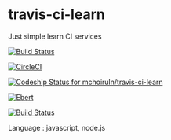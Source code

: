 # travis-ci-learn
Just simple learn CI services

[![Build Status](https://travis-ci.org/mchoiruln/travis-ci-learn.svg?branch=master)](https://travis-ci.org/mchoiruln/travis-ci-learn)

[![CircleCI](https://circleci.com/gh/mchoiruln/travis-ci-learn.svg?style=svg)](https://circleci.com/gh/mchoiruln/travis-ci-learn)

[![Codeship Status for mchoiruln/travis-ci-learn](https://app.codeship.com/projects/6b60eb30-43d8-0136-3ede-62fd778c83b5/status?branch=master)](https://app.codeship.com/projects/291706)

[![Ebert](https://ebertapp.io/github/mchoiruln/learn-ci.svg)](https://ebertapp.io/github/mchoiruln/learn-ci)

[![Build Status](https://semaphoreci.com/api/v1/mchoiruln/learn-ci/branches/master/badge.svg)](https://semaphoreci.com/mchoiruln/learn-ci)

Language : javascript, node.js
